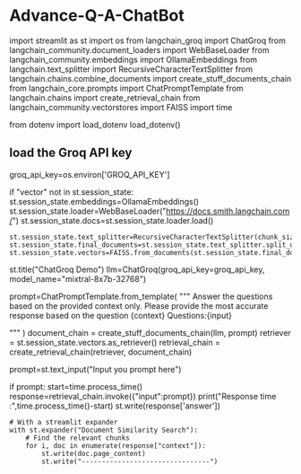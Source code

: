 # Advance-Q-A-ChatBot
import streamlit as st
import os
from langchain_groq import ChatGroq
from langchain_community.document_loaders import WebBaseLoader
from langchain_community.embeddings import OllamaEmbeddings
from langchain.text_splitter import RecursiveCharacterTextSplitter
from langchain.chains.combine_documents import create_stuff_documents_chain
from langchain_core.prompts import ChatPromptTemplate
from langchain.chains import create_retrieval_chain
from langchain_community.vectorstores import FAISS
import time

from dotenv import load_dotenv
load_dotenv()

## load the Groq API key
groq_api_key=os.environ['GROQ_API_KEY']

if "vector" not in st.session_state:
    st.session_state.embeddings=OllamaEmbeddings()
    st.session_state.loader=WebBaseLoader("https://docs.smith.langchain.com/")
    st.session_state.docs=st.session_state.loader.load()

    st.session_state.text_splitter=RecursiveCharacterTextSplitter(chunk_size=1000,chunk_overlap=200)
    st.session_state.final_documents=st.session_state.text_splitter.split_documents(st.session_state.docs[:50])
    st.session_state.vectors=FAISS.from_documents(st.session_state.final_documents,st.session_state.embeddings)

st.title("ChatGroq Demo")
llm=ChatGroq(groq_api_key=groq_api_key,
             model_name="mixtral-8x7b-32768")

prompt=ChatPromptTemplate.from_template(
"""
Answer the questions based on the provided context only.
Please provide the most accurate response based on the question
<context>
{context}
<context>
Questions:{input}

"""
)
document_chain = create_stuff_documents_chain(llm, prompt)
retriever = st.session_state.vectors.as_retriever()
retrieval_chain = create_retrieval_chain(retriever, document_chain)

prompt=st.text_input("Input you prompt here")

if prompt:
    start=time.process_time()
    response=retrieval_chain.invoke({"input":prompt})
    print("Response time :",time.process_time()-start)
    st.write(response['answer'])

    # With a streamlit expander
    with st.expander("Document Similarity Search"):
        # Find the relevant chunks
        for i, doc in enumerate(response["context"]):
            st.write(doc.page_content)
            st.write("--------------------------------")
    
